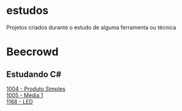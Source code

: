 # estudos
Projetos criados durante o estudo de alguma ferramenta ou técnica

# Beecrowd
## Estudando C#
[1004 - Produto Simples](https://github.com/muriloxpto/estudos/tree/453c490049a1819599528adab59415bb4afe2faf/beecrowd/iniciante/bee1004)<br/>
[1005 - Média 1](https://github.com/muriloxpto/estudos/tree/bf6ed7ef12593ab44d1147586ff171846bb33714/beecrowd/iniciante/bee1005)<br/>
[1168 - LED](https://github.com/muriloxpto/estudos/tree/101fff1de02137d9036106ec614fb65388dde2a8/beecrowd/strings/bee1168)